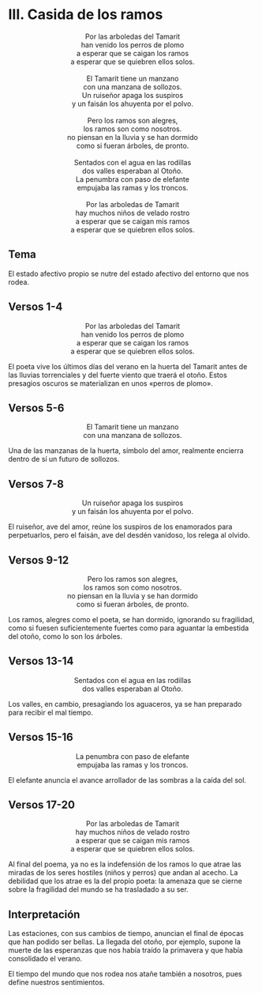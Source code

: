 # III. Casida de los ramos

<p align="center">
Por las arboledas del Tamarit<br />
han venido los perros de plomo<br />
a esperar que se caigan los ramos<br />
a esperar que se quiebren ellos solos.<br />
<br />
El Tamarit tiene un manzano<br />
con una manzana de sollozos.<br />
Un ruiseñor apaga los suspiros<br />
y un faisán los ahuyenta por el polvo.<br />
<br />
Pero los ramos son alegres,<br />
los ramos son como nosotros.<br />
no piensan en la lluvia y se han dormido<br />
como si fueran árboles, de pronto.<br />
<br />
Sentados con el agua en las rodillas<br />
dos valles esperaban al Otoño.<br />
La penumbra con paso de elefante<br />
empujaba las ramas y los troncos.<br />
<br />
Por las arboledas de Tamarit<br />
hay muchos niños de velado rostro<br />
a esperar que se caigan mis ramos<br />
a esperar que se quiebren ellos solos.<br />
</p>

## Tema

El estado afectivo propio se nutre del estado afectivo del entorno que nos rodea.

## Versos 1-4

<p align="center">
Por las arboledas del Tamarit<br />
han venido los perros de plomo<br />
a esperar que se caigan los ramos<br />
a esperar que se quiebren ellos solos.<br />
</p>

El poeta vive los últimos días del verano en la huerta del Tamarit antes de las lluvias torrenciales y del fuerte viento
que traerá el otoño. Estos presagios oscuros se materializan en unos «perros de plomo».

## Versos 5-6

<p align="center">
El Tamarit tiene un manzano<br />
con una manzana de sollozos.<br />
</p>

Una de las manzanas de la huerta, símbolo del amor, realmente encierra dentro de sí un futuro de sollozos.

## Versos 7-8

<p align="center">
Un ruiseñor apaga los suspiros<br />
y un faisán los ahuyenta por el polvo.<br />
</p>

El ruiseñor, ave del amor, reúne los suspiros de los enamorados para perpetuarlos, pero el faisán, ave del desdén
vanidoso, los relega al olvido.

## Versos 9-12

<p align="center">
Pero los ramos son alegres,<br />
los ramos son como nosotros.<br />
no piensan en la lluvia y se han dormido<br />
como si fueran árboles, de pronto.<br />
</p>

Los ramos, alegres como el poeta, se han dormido, ignorando su fragilidad, como si fuesen suficientemente fuertes como
para aguantar la embestida del otoño, como lo son los árboles.

## Versos 13-14

<p align="center">
Sentados con el agua en las rodillas<br />
dos valles esperaban al Otoño.<br />
</p>

Los valles, en cambio, presagiando los aguaceros, ya se han preparado para recibir el mal tiempo.

## Versos 15-16

<p align="center">
La penumbra con paso de elefante<br />
empujaba las ramas y los troncos.<br />
</p>

El elefante anuncia el avance arrollador de las sombras a la caída del sol.

## Versos 17-20

<p align="center">
Por las arboledas de Tamarit<br />
hay muchos niños de velado rostro<br />
a esperar que se caigan mis ramos<br />
a esperar que se quiebren ellos solos.<br />
</p>

Al final del poema, ya no es la indefensión de los ramos lo que atrae las miradas de los seres hostiles (niños y perros)
que andan al acecho. La debilidad que los atrae es la del propio poeta: la amenaza que se cierne sobre la fragilidad del
mundo se ha trasladado a su ser.

## Interpretación

Las estaciones, con sus cambios de tiempo, anuncian el final de épocas que han podido ser bellas. La llegada del otoño,
por ejemplo, supone la muerte de las esperanzas que nos había traído la primavera y que había consolidado el verano.

El tiempo del mundo que nos rodea nos atañe también a nosotros, pues define nuestros sentimientos.